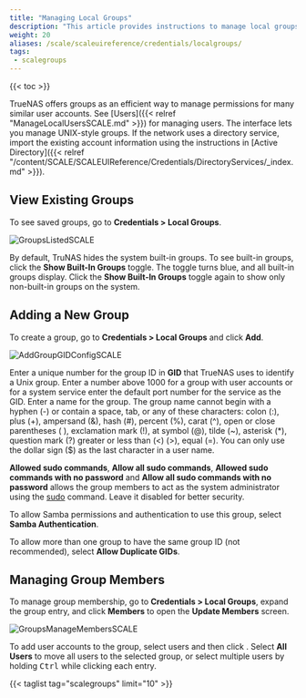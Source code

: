 ```yaml
---
title: "Managing Local Groups"
description: "This article provides instructions to manage local groups."
weight: 20
aliases: /scale/scaleuireference/credentials/localgroups/
tags:
 - scalegroups
---
```


{{< toc >}}

TrueNAS offers groups as an efficient way to manage permissions for many similar user accounts.
See [Users]({{< relref "ManageLocalUsersSCALE.md" >}}) for managing users.
The interface lets you manage UNIX-style groups.
If the network uses a directory service, import the existing account information using the instructions in [Active Directory]({{< relref "/content/SCALE/SCALEUIReference/Credentials/DirectoryServices/_index.md" >}}).

## View Existing Groups

To see saved groups, go to **Credentials > Local Groups**.

![GroupsListedSCALE](/images/SCALE/22.12/GroupsListedSCALE.png "Local Groups Built-In List")

By default, TruNAS hides the system built-in groups.
To see built-in groups, click the **Show Built-In Groups** toggle. The toggle turns blue, and all built-in groups display. Click the **Show Built-In Groups** toggle again to show only non-built-in groups on the system.

## Adding a New Group

To create a group, go to **Credentials > Local Groups** and click **Add**.

![AddGroupGIDConfigSCALE](/images/SCALE/22.12/AddGroupGIDConfigSCALE.png "Add Group") 

Enter a unique number for the group ID in **GID** that TrueNAS uses to identify a Unix group. Enter a number above 1000 for a group with user accounts or for a system service enter the default port number for the service as the GID.  Enter a name for the group. The group name cannot begin with a hyphen (-) or contain a space, tab, or any of these characters: colon (:), plus (+), ampersand (&), hash (#), percent (%), carat (^), open or close parentheses ( ), exclamation mark (!), at symbol (@), tilde (~), asterisk (*), question mark (?) greater or less than (<) (>), equal (=). You can only use the dollar sign ($) as the last character in a user name.

**Allowed sudo commands**, **Allow all sudo commands**, **Allowed sudo commands with no password** and **Allow all sudo commands with no password** allows the group members to act as the system administrator using the [sudo](https://www.sudo.ws/) command. Leave it disabled for better security.

To allow Samba permissions and authentication to use this group, select **Samba Authentication**.

To allow more than one group to have the same group ID (not recommended), select **Allow Duplicate GIDs**.

## Managing Group Members

To manage group membership, go to **Credentials > Local Groups**, expand the group entry, and click **Members** to open the **Update Members** screen.

![GroupsManageMembersSCALE](/images/SCALE/22.12/GroupsManageMembersSCALE.png "Add Group") 

To add user accounts to the group, select users and then click <i class="fa fa-arrow-right" aria-hidden="true" title="Right Arrow"></i>.
Select **All Users** to move all users to the selected group, or select multiple users by holding <kbd>Ctrl</kbd> while clicking each entry.

{{< taglist tag="scalegroups" limit="10" >}}